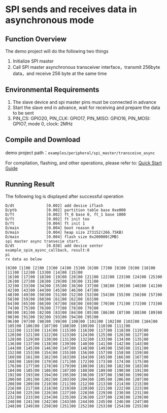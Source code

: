 # SPI sends and receives data in asynchronous mode

## Function Overview

The demo project will do the following two things

1. Initialize SPI master
2. Call SPI master asynchronous transceiver interface，transmit 256byte data，and receive 256 byte at the same time

## Environmental Requirements

1. The slave device and spi master pins must be connected in advance
2. Start the slave end in advance, wait for receiving and prepare the data to be sent
3. PIN_CS: GPIO20, PIN_CLK: GPIO17, PIN_MISO: GPIO16, PIN_MOSI: GPIO7, mode 0, clock: 2MHz


## Compile and Download

demo project path：`examples/peripheral/spi_master/transceive_async`

For compilation, flashing, and other operations, please refer to: [Quick Start Guide](https://doc.winnermicro.net/w800/en/latest/get_started/index.html)

## Running Result

The following log is displayed after successful operation

```
D/dt              [0.002] add device iflash
D/ptb             [0.002] partition table base 0xe000
D/ft              [0.002] ft_0 base 0, ft_1 base 1000
D/ft              [0.002] ft init too
D/ft              [0.004] ft init 1
D/main            [0.004] boot reason 0
D/main            [0.004] heap size 273152(266.75KB)
D/main            [0.004] flash size 0x200000(2MB)
spi master async transecie start.
D/dt              [0.038] add device senter example_spim_aysnc_callback, result:0
pi
rx data as below

[0]00 [1]00 [2]00 [3]00 [4]00 [5]00 [6]00 [7]00 [8]00 [9]00 [10]00 [11]00 [12]00 [13]00 [14]00 [15]00 
[16]00 [17]00 [18]00 [19]00 [20]00 [21]00 [22]00 [23]00 [24]00 [25]00 [26]00 [27]00 [28]00 [29]00 [30]00 [31]00 
[32]00 [33]00 [34]00 [35]00 [36]00 [37]00 [38]00 [39]00 [40]00 [41]00 [42]00 [43]00 [44]00 [45]00 [46]00 [47]00 
[48]00 [49]00 [50]00 [51]00 [52]00 [53]00 [54]00 [55]00 [56]00 [57]00 [58]00 [59]00 [60]00 [61]00 [62]00 [63]00 
[64]00 [65]00 [66]00 [67]00 [68]00 [69]00 [70]00 [71]00 [72]00 [73]00 [74]00 [75]00 [76]00 [77]00 [78]00 [79]00 
[80]00 [81]00 [82]00 [83]00 [84]00 [85]00 [86]00 [87]00 [88]00 [89]00 [90]00 [91]00 [92]00 [93]00 [94]00 [95]00 
[96]00 [97]00 [98]00 [99]00 [100]00 [101]00 [102]00 [103]00 [104]00 [105]00 [106]00 [107]00 [108]00 [109]00 [110]00 [111]00 
[112]00 [113]00 [114]00 [115]00 [116]00 [117]00 [118]00 [119]00 [120]00 [121]00 [122]00 [123]00 [124]00 [125]00 [126]00 [127]00 
[128]00 [129]00 [130]00 [131]00 [132]00 [133]00 [134]00 [135]00 [136]00 [137]00 [138]00 [139]00 [140]00 [141]00 [142]00 [143]00 
[144]00 [145]00 [146]00 [147]00 [148]00 [149]00 [150]00 [151]00 [152]00 [153]00 [154]00 [155]00 [156]00 [157]00 [158]00 [159]00 
[160]00 [161]00 [162]00 [163]00 [164]00 [165]00 [166]00 [167]00 [168]00 [169]00 [170]00 [171]00 [172]00 [173]00 [174]00 [175]00 
[176]00 [177]00 [178]00 [179]00 [180]00 [181]00 [182]00 [183]00 [184]00 [185]00 [186]00 [187]00 [188]00 [189]00 [190]00 [191]00 
[192]00 [193]00 [194]00 [195]00 [196]00 [197]00 [198]00 [199]00 [200]00 [201]00 [202]00 [203]00 [204]00 [205]00 [206]00 [207]00 
[208]00 [209]00 [210]00 [211]00 [212]00 [213]00 [214]00 [215]00 [216]00 [217]00 [218]00 [219]00 [220]00 [221]00 [222]00 [223]00 
[224]00 [225]00 [226]00 [227]00 [228]00 [229]00 [230]00 [231]00 [232]00 [233]00 [234]00 [235]00 [236]00 [237]00 [238]00 [239]00 
[240]00 [241]00 [242]00 [243]00 [244]00 [245]00 [246]00 [247]00 [248]00 [249]00 [250]00 [251]00 [252]00 [253]00 [254]00 [255]00 
```
